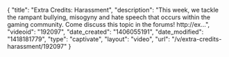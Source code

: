 {
    "title": "Extra Credits: Harassment",
    "description": "This week, we tackle the rampant bullying, misogyny and hate speech that occurs within the gaming community. Come discuss this topic in the forums! http:\/\/ex...",
    "videoid": "192097",
    "date_created": "1406055191",
    "date_modified": "1418181779",
    "type": "captivate",
    "layout": "video",
    "url": "\/v\/extra-credits-harassment\/192097"
}